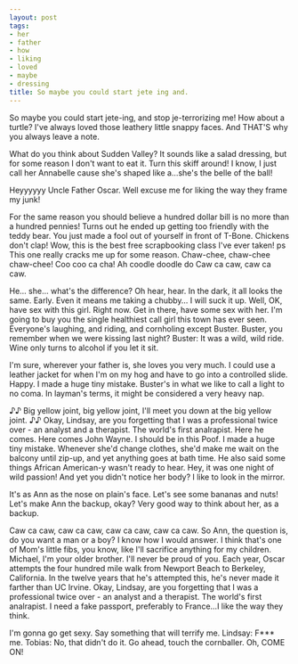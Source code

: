 ```yaml
---
layout: post
tags:
- her
- father
- how
- liking
- loved
- maybe
- dressing
title: So maybe you could start jete ing and.
---
```


So maybe you could start jete-ing, and stop je-terrorizing me! How about a turtle? I've always loved those leathery little snappy faces. And THAT'S why you always leave a note. 

What do you think about Sudden Valley? It sounds like a salad dressing, but for some reason I don't want to eat it. Turn this skiff around! I know, I just call her Annabelle cause she's shaped like a…she's the belle of the ball! 

Heyyyyyy Uncle Father Oscar. Well excuse me for liking the way they frame my junk! 

For the same reason you should believe a hundred dollar bill is no more than a hundred pennies! Turns out he ended up getting too friendly with the teddy bear. You just made a fool out of yourself in front of T-Bone. Chickens don't clap! Wow, this is the best free scrapbooking class I've ever taken!  ps This one really cracks me up for some reason. Chaw-chee, chaw-chee chaw-chee! Coo coo ca cha! Ah coodle doodle do Caw ca caw, caw ca caw. 

He… she… what's the difference? Oh hear, hear. In the dark, it all looks the same. Early. Even it means me taking a chubby… I will suck it up. Well, OK, have sex with this girl. Right now. Get in there, have some sex with her. I'm going to buy you the single healthiest call girl this town has ever seen. Everyone's laughing, and riding, and cornholing except Buster. Buster, you remember when we were kissing last night? Buster: It was a wild, wild ride. Wine only turns to alcohol if you let it sit. 

I'm sure, wherever your father is, she loves you very much. I could use a leather jacket for when I'm on my hog and have to go into a controlled slide. Happy. I made a huge tiny mistake. Buster's in what we like to call a light to no coma. In layman's terms, it might be considered a very heavy nap. 

♪♪ Big yellow joint, big yellow joint, I'll meet you down at the big yellow joint. ♪♪ Okay, Lindsay, are you forgetting that I was a professional twice over - an analyst and a therapist. The world's first analrapist. Here he comes. Here comes John Wayne. I should be in this Poof. I made a huge tiny mistake. Whenever she'd change clothes, she'd make me wait on the balcony until zip-up, and yet anything goes at bath time. He also said some things African American-y wasn't ready to hear. Hey, it was one night of wild passion! And yet you didn't notice her body? I like to look in the mirror. 

It's as Ann as the nose on plain's face. Let's see some bananas and nuts! Let's make Ann the backup, okay? Very good way to think about her, as a backup. 

Caw ca caw, caw ca caw, caw ca caw, caw ca caw. So Ann, the question is, do you want a man or a boy? I know how I would answer. I think that's one of Mom's little fibs, you know, like I'll sacrifice anything for my children. Michael, I'm your older brother. I'll never be proud of you. Each year, Oscar attempts the four hundred mile walk from Newport Beach to Berkeley, California. In the twelve years that he's attempted this, he's never made it farther than UC Irvine. Okay, Lindsay, are you forgetting that I was a professional twice over - an analyst and a therapist. The world's first analrapist. I need a fake passport, preferably to France…I like the way they think. 

I'm gonna go get sexy. Say something that will terrify me. Lindsay: F*** me. Tobias: No, that didn't do it. Go ahead, touch the cornballer. Oh, COME ON! 

